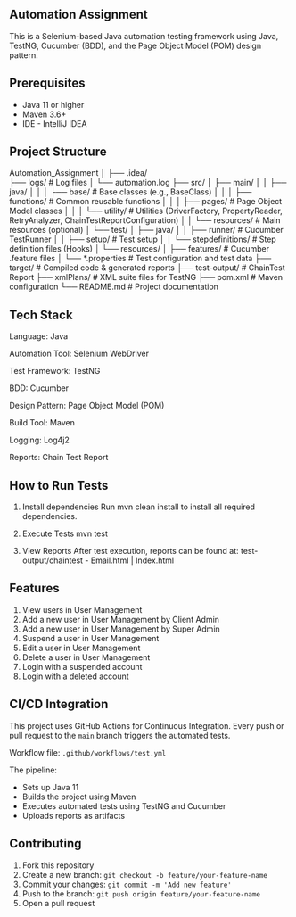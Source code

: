 ## Automation Assignment 

This is a Selenium-based Java automation testing framework using Java, TestNG, Cucumber (BDD), and 
the Page Object Model (POM) design pattern.

## Prerequisites
- Java 11 or higher
- Maven 3.6+
- IDE - IntelliJ IDEA

## Project Structure

Automation_Assignment
│
├── .idea/                         
├── logs/                          # Log files
│   └── automation.log
├── src/
│   ├── main/
│   │   ├── java/
│   │   │   ├── base/              # Base classes (e.g., BaseClass)
│   │   │   ├── functions/         # Common reusable functions
│   │   │   ├── pages/             # Page Object Model classes
│   │   │   └── utility/           # Utilities (DriverFactory, PropertyReader, RetryAnalyzer, ChainTestReportConfiguration)
│   │   └── resources/             # Main resources (optional)
│   └── test/
│       ├── java/
│       │   ├── runner/            # Cucumber TestRunner
│       │   ├── setup/             # Test setup 
│       │   └── stepdefinitions/   # Step definition files (Hooks)
│       └── resources/
│           ├── features/         # Cucumber .feature files
│           └── *.properties      # Test configuration and test data
├── target/                        # Compiled code & generated reports
├── test-output/                   # ChainTest Report
├── xmlPlans/                      # XML suite files for TestNG
├── pom.xml                        # Maven configuration
└── README.md                      # Project documentation 

## Tech Stack

Language: Java

Automation Tool: Selenium WebDriver

Test Framework: TestNG

BDD: Cucumber

Design Pattern: Page Object Model (POM)

Build Tool: Maven

Logging: Log4j2

Reports: Chain Test Report 

## How to Run Tests

1. Install dependencies
Run mvn clean install to install all required dependencies.

2. Execute Tests
mvn test

3. View Reports
After test execution, reports can be found at: test-output/chaintest - Email.html | Index.html

## Features

1. View users in User Management
2. Add a new user in User Management by Client Admin
3. Add a new user in User Management by Super Admin
4. Suspend a user in User Management
5. Edit a user in User Management
6. Delete a user in User Management
7. Login with a suspended account
8. Login with a deleted account

## CI/CD Integration

This project uses GitHub Actions for Continuous Integration. 
Every push or pull request to the `main` branch triggers the automated tests.

Workflow file: `.github/workflows/test.yml`

The pipeline:
- Sets up Java 11
- Builds the project using Maven
- Executes automated tests using TestNG and Cucumber
- Uploads reports as artifacts


## Contributing

1. Fork this repository
2. Create a new branch: `git checkout -b feature/your-feature-name`
3. Commit your changes: `git commit -m 'Add new feature'`
4. Push to the branch: `git push origin feature/your-feature-name`
5. Open a pull request



